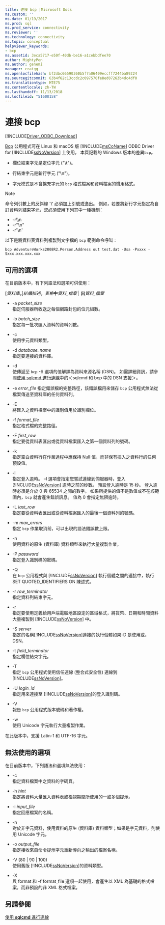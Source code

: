 ```yaml
---
title: 連接 bcp |Microsoft Docs
ms.custom: ''
ms.date: 01/19/2017
ms.prod: sql
ms.prod_service: connectivity
ms.reviewer: ''
ms.technology: connectivity
ms.topic: conceptual
helpviewer_keywords:
- bcp
ms.assetid: 3eca5717-e50f-40db-be16-a1cebbdfee70
author: MightyPen
ms.author: genemi
manager: craigg
ms.openlocfilehash: bf2dbc66590360b5f7a06409eccff7244ba89224
ms.sourcegitcommit: 63b4f62c13ccdc2c097570fe8ed07263b4dc4df0
ms.translationtype: MTE75
ms.contentlocale: zh-TW
ms.lasthandoff: 11/13/2018
ms.locfileid: "51600158"
---
```

# <a name="connecting-with-bcp"></a>連接 bcp
[!INCLUDE[Driver_ODBC_Download](../../../includes/driver_odbc_download.md)]

[Bcp](https://go.microsoft.com/fwlink/?LinkID=190626) 公用程式可在 Linux 和 macOS 版 [!INCLUDE[msCoName](../../../includes/msconame_md.md)] ODBC Driver for [!INCLUDE[ssNoVersion](../../../includes/ssnoversion-md.md)] 上使用。 本頁記載的 Windows 版本的差異`bcp`。
  
- 欄位結束字元是定位字元 ("\t")。  
  
- 行結束字元是新行字元 ("\n")。  
  
- 字元模式是不含擴充字元的 `bcp` 格式檔案和資料檔案的慣用格式。  
  
> [!NOTE]  
> 命令列引數上的反斜線 '\\' 必須加上引號或逸出。 例如，若要將新行字元指定為自訂資料列結束字元，您必須使用下列其中一種機制：  
>   
> -   -r\\\n  
> -   -r"\n"  
> -   -r'\n'  
  
以下是將資料表資料列複製到文字檔的 `bcp` 範例命令呼叫：  
  
```  
bcp AdventureWorks2008R2.Person.Address out test.dat -Usa -Pxxxx -Sxxx.xxx.xxx.xxx  
```  
  
## <a name="available-options"></a>可用的選項
在目前版本中，有下列語法和選項可供使用：  

[_資料庫_**。**]_結構描述_**。**_表格_**中**_資料\_檔案_ | **出**_資料\_檔案_

- -a *packet_size*  
指定伺服器所收送之每個網路封包的位元組數。  
  
- -b *batch_size*  
指定每一批次匯入資料的資料列數。  
  
- -c  
使用字元資料類型。  
  
- -d *database_name*  
指定要連接的資料庫。  
  
- -d  
使傳遞至 `bcp` -S 選項的值解譯為資料來源名稱 (DSN)。 如需詳細資訊，請參閱[使用 sqlcmd 進行連線](../../../connect/odbc/linux-mac/connecting-with-sqlcmd.md)中的＜sqlcmd 和 bcp 中的 DSN 支援＞。  
  
- -e *error_file* 指定錯誤檔的完整路徑，該錯誤檔用來儲存 `bcp` 公用程式無法從檔案傳送至資料庫的任何資料列。  
  
- -E  
將匯入之資料檔案中的識別值用於識別欄位。  
  
- -f *format_file*  
指定格式檔的完整路徑。  
  
- -F *first_row*  
指定要從資料表匯出或從資料檔案匯入之第一個資料列的號碼。  
  
- -k  
指定空白資料行在作業過程中應保持 Null 值，而非保有插入之資料行的任何預設值。  
  
- -l  
指定登入逾時。 –l 選項會指定您嘗試連線到伺服器時，登入 [!INCLUDE[ssNoVersion](../../../includes/ssnoversion-md.md)] 逾時之前的秒數。 預設登入逾時是 15 秒。 登入逾時必須是介於 0 與 65534 之間的數字。 如果所提供的值不是數值或不在該範圍內，`bcp` 就會產生錯誤訊息。 值為 0 會指定無限逾時。
  
- -L *last_row*  
指定要從資料表匯出或從資料檔案匯入的最後一個資料列的號碼。  
  
- -m *max_errors*  
指定 `bcp` 作業取消前，可以出現的語法錯誤數上限。  
  
- -n  
使用資料的原生 (資料庫) 資料類型來執行大量複製作業。  
  
- -P *password*  
指定登入識別碼的密碼。  
  
- -Q  
在 `bcp` 公用程式與 [!INCLUDE[ssNoVersion](../../../includes/ssnoversion-md.md)] 執行個體之間的連接中，執行 SET QUOTED_IDENTIFIERS ON 陳述式。  
  
- -r *row_terminator*  
指定資料列結束字元。  
  
- -r  
指定要使用定義給用戶端電腦地區設定的區域格式，將貨幣、日期和時間資料大量複製到 [!INCLUDE[ssNoVersion](../../../includes/ssnoversion-md.md)] 中。  
  
- -S *server*  
指定的名稱[!INCLUDE[ssNoVersion](../../../includes/ssnoversion-md.md)]連接的執行個體如果-D 是使用或，DSN。  
  
- -t *field_terminator*  
指定欄位結束字元。  
  
- -T  
指定 `bcp` 公用程式使用信任連線 (整合式安全性) 連線到 [!INCLUDE[ssNoVersion](../../../includes/ssnoversion-md.md)]。  
  
- -U *login_id*  
指定用來連接至 [!INCLUDE[ssNoVersion](../../../includes/ssnoversion-md.md)]的登入識別碼。  
  
- -V  
報告 `bcp` 公用程式版本號碼和著作權。  
  
- -w  
使用 Unicode 字元執行大量複製作業。  
  
在此版本中，支援 Latin-1 和 UTF-16 字元。  
  
## <a name="unavailable-options"></a>無法使用的選項
在目前版本中，下列語法和選項無法使用：  

- -c  
指定資料檔案中之資料的字碼頁。  
  
- -h *hint*  
指定將資料大量匯入資料表或檢視期間所使用的一或多個提示。  
  
- -i *input_file*  
指定回應檔案的名稱。  
  
- -n  
對於非字元資料，使用資料的原生 (資料庫) 資料類型；如果是字元資料，則使用 Unicode 字元。  
  
- -o *output_file*  
指定接收來自命令提示字元重新導向之輸出的檔案名稱。  
  
- -V (80 | 90 | 100)  
使用舊版 [!INCLUDE[ssNoVersion](../../../includes/ssnoversion-md.md)]的資料類型。  
  
- -X  
與 format 和 -f format_file 選項一起使用，會產生以 XML 為基礎的格式檔案，而非預設的非 XML 格式檔案。  
  
## <a name="see-also"></a>另請參閱

[使用 **sqlcmd** 進行連線](../../../connect/odbc/linux-mac/connecting-with-sqlcmd.md)  
